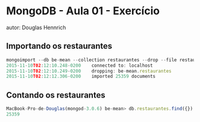 # MongoDB - Aula 01 - Exercício
autor: Douglas Hennrich

## Importando os restaurantes

```js
mongoimport --db be-mean --collection restaurantes --drop --file restaurantes.json
2015-11-10T02:12:10.248-0200	connected to: localhost
2015-11-10T02:12:10.249-0200	dropping: be-mean.restaurantes
2015-11-10T02:12:12.306-0200	imported 25359 documents
```

## Contando os restaurantes

```js
MacBook-Pro-de-Douglas(mongod-3.0.6) be-mean> db.restaurantes.find({}).count()
25359
```
